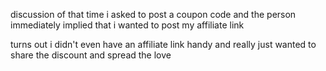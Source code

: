 discussion of that time i asked to post a coupon code and the person immediately implied that i wanted to post my affiliate link

turns out i didn't even have an affiliate link handy and really just wanted to share the discount and spread the love
